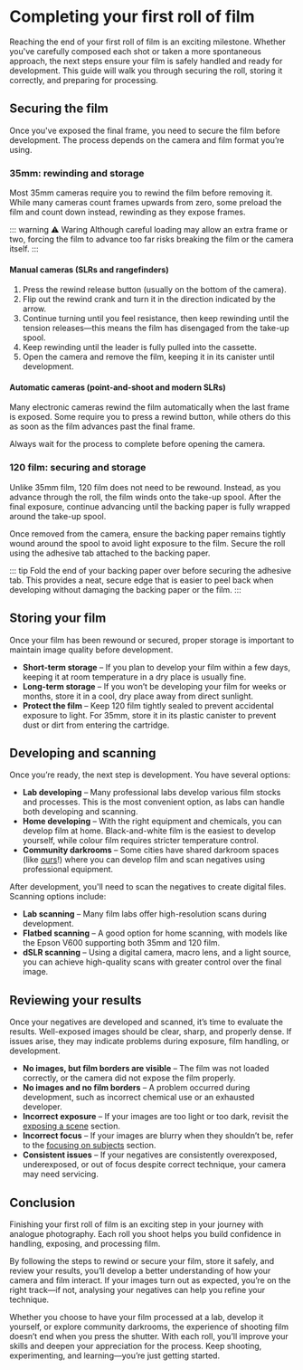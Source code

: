 # Completing your first roll of film 

Reaching the end of your first roll of film is an exciting milestone. 
Whether you've carefully composed each shot or taken a more spontaneous approach, the next steps ensure your film is safely handled and ready for development. 
This guide will walk you through securing the roll, storing it correctly, and preparing for processing. 

## Securing the film 

Once you've exposed the final frame, you need to secure the film before development. 
The process depends on the camera and film format you’re using. 

### 35mm: rewinding and storage 

Most 35mm cameras require you to rewind the film before removing it. 
While many cameras count frames upwards from zero, some preload the film and count down instead, rewinding as they expose frames. 

::: warning ⚠ Waring
Although careful loading may allow an extra frame or two, forcing the film to advance too far risks breaking the film or the camera itself. 
:::

#### Manual cameras (SLRs and rangefinders)

1. Press the rewind release button (usually on the bottom of the camera). 
2. Flip out the rewind crank and turn it in the direction indicated by the arrow. 
3. Continue turning until you feel resistance, then keep rewinding until the tension releases—this means the film has disengaged from the take-up spool. 
4. Keep rewinding until the leader is fully pulled into the cassette. 
5. Open the camera and remove the film, keeping it in its canister until development. 

#### Automatic cameras (point-and-shoot and modern SLRs)

Many electronic cameras rewind the film automatically when the last frame is exposed. 
Some require you to press a rewind button, while others do this as soon as the film advances past the final frame. 

Always wait for the process to complete before opening the camera. 

### 120 film: securing and storage 

Unlike 35mm film, 120 film does not need to be rewound. 
Instead, as you advance through the roll, the film winds onto the take-up spool. 
After the final exposure, continue advancing until the backing paper is fully wrapped around the take-up spool. 

Once removed from the camera, ensure the backing paper remains tightly wound around the spool to avoid light exposure to the film. 
Secure the roll using the adhesive tab attached to the backing paper.


::: tip
Fold the end of your backing paper over before securing the adhesive tab.
This provides a neat, secure edge that is easier to peel back when developing without damaging the backing paper or the film.
:::

## Storing your film 

Once your film has been rewound or secured, proper storage is important to maintain image quality before development. 

- **Short-term storage** – If you plan to develop your film within a few days, keeping it at room temperature in a dry place is usually fine. 
- **Long-term storage** – If you won’t be developing your film for weeks or months, store it in a cool, dry place away from direct sunlight. 
- **Protect the film** – Keep 120 film tightly sealed to prevent accidental exposure to light. For 35mm, store it in its plastic canister to prevent dust or dirt from entering the cartridge. 

## Developing and scanning 

Once you’re ready, the next step is development. 
You have several options: 

- **Lab developing** – Many professional labs develop various film stocks and processes. This is the most convenient option, as labs can handle both developing and scanning. 
- **Home developing** – With the right equipment and chemicals, you can develop film at home. Black-and-white film is the easiest to develop yourself, while colour film requires stricter temperature control. 
- **Community darkrooms** – Some cities have shared darkroom spaces (like [ours](https://negativedevelopment.co.uk/)!) where you can develop film and scan negatives using professional equipment. 

After development, you'll need to scan the negatives to create digital files. 
Scanning options include: 

- **Lab scanning** – Many film labs offer high-resolution scans during development. 
- **Flatbed scanning** – A good option for home scanning, with models like the Epson V600 supporting both 35mm and 120 film. 
- **dSLR scanning** – Using a digital camera, macro lens, and a light source, you can achieve high-quality scans with greater control over the final image. 

## Reviewing your results 

Once your negatives are developed and scanned, it’s time to evaluate the results. 
Well-exposed images should be clear, sharp, and properly dense. 
If issues arise, they may indicate problems during exposure, film handling, or development. 

- **No images, but film borders are visible** – The film was not loaded correctly, or the camera did not expose the film properly. 
- **No images and no film borders** – A problem occurred during development, such as incorrect chemical use or an exhausted developer. 
- **Incorrect exposure** – If your images are too light or too dark, revisit the [exposing a scene](/analogue-photography/exposing-a-scene) section. 
- **Incorrect focus** – If your images are blurry when they shouldn’t be, refer to the [focusing on subjects](/analogue-photography/focusing-on-subjects) section. 
- **Consistent issues** – If your negatives are consistently overexposed, underexposed, or out of focus despite correct technique, your camera may need servicing. 

## Conclusion 

Finishing your first roll of film is an exciting step in your journey with analogue photography.
Each roll you shoot helps you build confidence in handling, exposing, and processing film. 

By following the steps to rewind or secure your film, store it safely, and review your results, you’ll develop a better understanding of how your camera and film interact.
If your images turn out as expected, you’re on the right track—if not, analysing your negatives can help you refine your technique. 

Whether you choose to have your film processed at a lab, develop it yourself, or explore community darkrooms, the experience of shooting film doesn’t end when you press the shutter. 
With each roll, you’ll improve your skills and deepen your appreciation for the process. 
Keep shooting, experimenting, and learning—you’re just getting started.  